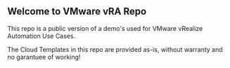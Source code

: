 ## Welcome to VMware vRA Repo

This repo is a public version of a demo's used for VMware vRealize Automation Use Cases.

The Cloud Templates in this repo are provided as-is, without warranty and no garantuee of working!
